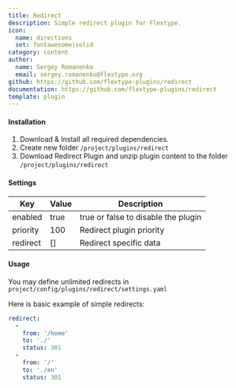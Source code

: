 ```yaml
---
title: Redirect
description: Simple redirect plugin for Flextype.
icon:
  name: directions
  set: fontawesome|solid
category: content
author:
  name: Sergey Romanenko
  email: sergey.romanenko@flextype.org
github: https://github.com/flextype-plugins/redirect
documentation: https://github.com/flextype-plugins/redirect
template: plugin
---
```


#### Installation

1. Download & Install all required dependencies.
2. Create new folder `/project/plugins/redirect`
3. Download Redirect Plugin and unzip plugin content to the folder `/project/plugins/redirect`

#### Settings

| Key      | Value | Description                         |
| -------- | ----- | ----------------------------------- |
| enabled  | true  | true or false to disable the plugin |
| priority | 100   | Redirect plugin priority            |
| redirect | []    | Redirect specific data              |

#### Usage

You may define unlimited redirects in `project/config/plugins/redirect/settings.yaml`

Here is basic example of simple redirects:

```yaml
redirect:
  -
    from: '/home'
    to: './'
    status: 301
  -
    from: '/'
    to: './en'
    status: 301
```
